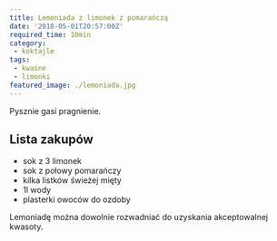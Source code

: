 ```yaml
---
title: Lemoniada z limonek z pomarańczą
date: '2018-05-01T20:57:00Z'
required_time: 10min
category:
 - koktajle
tags:
 - kwaśne
 - limonki
featured_image: ./lemoniada.jpg
---
```


Pysznie gasi pragnienie.

<!-- more -->

## Lista zakupów

- sok z 3 limonek
- sok z połowy pomarańczy
- kilka listków świeżej mięty
- 1l wody
- plasterki owoców do ozdoby

Lemoniadę można dowolnie rozwadniać do uzyskania akceptowalnej kwasoty.
